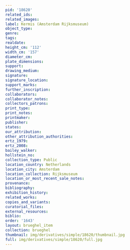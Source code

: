 ```yaml
---
pid: '18620'
related_ids: 
related_images: 
label: Kermis (Amsterdam Rijksmuseum)
object_type: 
genre: 
tags: 
realdate: 
height_cm: '112'
width_cm: '157'
diameter_cm: 
plate_dimensions: 
support: 
drawing_medium: 
signature: 
signature_location: 
support_marks: 
further_inscription: 
collaborators: 
collaborator_notes: 
collectors_patrons: 
print_type: 
print_notes: 
printmaker: 
publisher: 
states: 
our_attribution: 
other_attribution_authorities: 
ertz_1979: 
ertz_2008: 
bailey_walker: 
hollstein_no: 
collection_type: Public
location_country: Netherlands
location_city: Amsterdam
location_collection: Rijksmuseum
location_or_most_recent_sale_notes: 
provenance: 
bibliography: 
exhibition_history: 
related_works: 
copies_and_variants: 
curatorial_files: 
external_resources: 
biblio: 
order: '1643'
layout: brueghel_item
collection: brueghel
thumbnail: img/derivatives/simple/18620/thumbnail.jpg
full: img/derivatives/simple/18620/full.jpg
---
```

